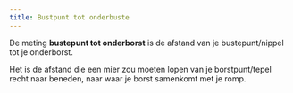 ```yaml
---
title: Bustpunt tot onderbuste
---
```


De meting **bustepunt tot onderborst** is de afstand van je bustepunt/nippel tot je onderborst.

Het is de afstand die een mier zou moeten lopen van je borstpunt/tepel recht naar beneden, naar waar je borst samenkomt met je romp.
<MeasieImage />
